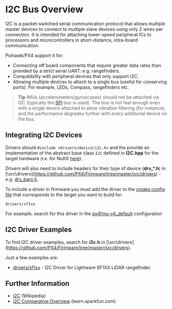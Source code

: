 # I2C Bus Overview

I2C is a packet-switched serial communication protocol that allows multiple master devices to connect to multiple slave devices using only 2 wires per connection. It is intended for attaching lower-speed peripheral ICs to processors and microcontrollers in short-distance, intra-board communication.

Pixhawk/PX4 support it for:
* Connecting off board components that require greater data rates than provided by a strict serial UART: e.g. rangefinders.
* Compatibility with peripheral devices that only support I2C.
* Allowing multiple devices to attach to a single bus (useful for conserving ports). For example, LEDs, Compass, rangefinders etc.

> **Tip** IMUs (accelerometers/gyroscopes) should not be attached via I2C (typically the [SPI](https://en.wikipedia.org/wiki/Serial_Peripheral_Interface_Bus) bus is used). The bus is not fast enough even with a single device attached to allow vibration filtering (for instance), and the performance degrades further with every additional device on the bus.


## Integrating I2C Devices

Drivers should `#include <drivers/device/i2c.h>` and the provide an implementation of the abstract base class `I2C` defined in **I2C.hpp** for the target hardware (i.e. for NuttX [here](https://github.com/PX4/Firmware/blob/master/src/drivers/device/nuttx/I2C.hpp#L53)).

Drivers will also need to include headers for their type of device (**drv_*.h**) in [\src\drivers\](https://github.com/PX4/Firmware/tree/master/src/drivers) - e.g. [drv_baro.h](https://github.com/PX4/Firmware/blob/master/src/drivers/drv_baro.h).

To include a driver in firmware you must add the driver to the [cmake config file](https://github.com/PX4/Firmware/tree/master/cmake/configs) that corresponds to the target you want to build for:
```
drivers/sf1xx
``` 

For example, search for this driver in the [px4fmu-v4_default](https://github.com/PX4/Firmware/blob/master/cmake/configs/nuttx_px4fmu-v4_default.cmake#L49) configuration


## I2C Driver Examples

To find I2C driver examples, search for **i2c.h** in [\src\drivers\](https://github.com/PX4/Firmware/tree/master/src/drivers).

Just a few examples are:
* [drivers/sf1xx](https://github.com/PX4/Firmware/tree/master/src/drivers/sf1xx) - I2C Driver for Lightware SF1XX LIDAR rangefinder.


## Further Information

* [I2C](https://en.wikipedia.org/wiki/I%C2%B2C) (Wikipedia)
* [I2C Comparative Overview](https://learn.sparkfun.com/tutorials/i2c) (learn.sparkfun.com)
